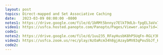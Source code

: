 ```yaml
---
layout: post
topics: Direct-mapped and Set Associative Caching
date:   2023-03-09 08:00:00 -0800
notes1: https://drive.google.com/file/d/1bRMt5bnnyz7ElkT9dLb-fpgEL3aVx7NF/view?usp=sharing
video1: https://usfca.hosted.panopto.com/Panopto/Pages/Viewer.aspx?id=1a1cc78e-0a65-42c5-94e7-af93011bd91a
code1:
notes2: https://drive.google.com/file/d/1uu235_RFayHusbK8hP5UqFn-RGLY3Rtr/view?usp=share_link
video2: https://usfca.zoom.us/rec/play/AzOaRcm34h8gjAzaybMV83qPou5bJf_HI4zmYspB15yXJMcbp1W_Htq41sTnCliUtAbmknJcvaAYCZIS.7Eve7uFfNK42B0JL?continueMode=true
code2:
---
```

